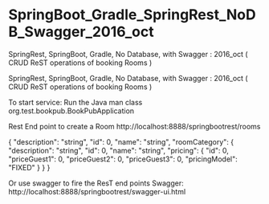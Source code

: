 # SpringBoot_Gradle_SpringRest_NoDB_Swagger_2016_oct
SpringRest, SpringBoot, Gradle, No Database, with Swagger : 2016_oct ( CRUD ReST operations of booking Rooms )

SpringRest, SpringBoot, Gradle, No Database, with Swagger : 2016_oct ( CRUD ReST operations of booking Rooms )

To start service: Run the Java man class org.test.bookpub.BookPubApplication

Rest End point to create a Room http://localhost:8888/springbootrest/rooms

{ "description": "string", "id": 0, "name": "string", "roomCategory": { "description": "string", "id": 0, "name": "string", "pricing": { "id": 0, "priceGuest1": 0, "priceGuest2": 0, "priceGuest3": 0, "pricingModel": "FIXED" } } }

Or use swagger to fire the ResT end points
Swagger: http://localhost:8888/springbootrest/swagger-ui.html		   
